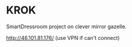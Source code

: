 # KROK
SmartDressroom project on clever mirror gazelle.

http://46.101.81.176/ (use VPN if can't connect)
